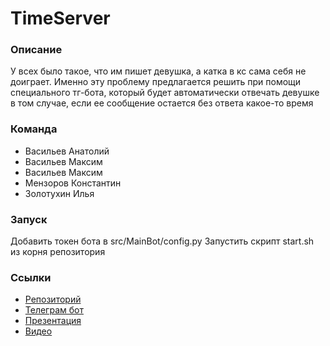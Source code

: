 # TimeServer
### Описание 

У всех было такое, что им пишет девушка, а катка в кс сама себя не доиграет. Именно эту проблему предлагается решить при помощи специального тг-бота, который будет автоматически отвечать девушке в том случае, если ее сообщение остается без ответа какое-то время

### Команда

* Васильев Анатолий
* Васильев Максим
* Васильев Максим
* Мензоров Константин
* Золотухин Илья 

### Запуск
Добавить токен бота в src/MainBot/config.py 
Запустить скрипт start.sh из корня репозитория

### Ссылки
* [Репозиторий](https://github.com/TreshMom/TimeServer)
* [Телеграм бот](https://t.me/Hahaton_TimeSaver_bot)
* [Презентация](https://docs.google.com/presentation/d/16SPa3Xv2rfZBDSCJYRZ3vXaa9dJab_nA)
* [Видео](https://youtube.com/shorts/80vI3dND3W4?feature=share)
